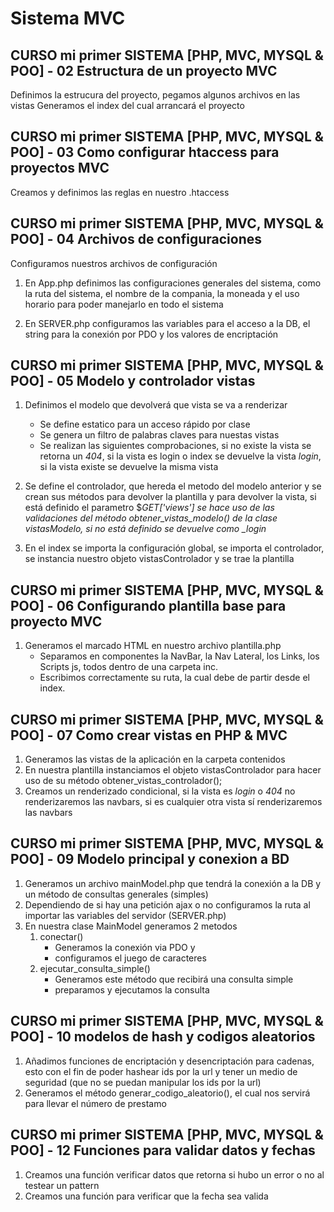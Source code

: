 # Sistema MVC

## CURSO mi primer SISTEMA [PHP, MVC, MYSQL & POO] - 02 Estructura de un proyecto MVC

Definimos la estrucura del proyecto, pegamos algunos archivos en las vistas
Generamos el index del cual arrancará el proyecto

## CURSO mi primer SISTEMA [PHP, MVC, MYSQL & POO] - 03 Como configurar htaccess para proyectos MVC

Creamos y definimos las reglas en nuestro .htaccess

## CURSO mi primer SISTEMA [PHP, MVC, MYSQL & POO] - 04 Archivos de configuraciones

Configuramos nuestros archivos de configuración

1. En App.php definimos las configuraciones generales del sistema, como la ruta del sistema, el nombre de la compania, la moneada y el uso horario para poder manejarlo en todo el sistema

1. En SERVER.php configuramos las variables para el acceso a la DB, el string para la conexión por PDO y los valores de encriptación

## CURSO mi primer SISTEMA [PHP, MVC, MYSQL & POO] - 05 Modelo y controlador vistas

1. Definimos el modelo que devolverá que vista se va a renderizar

   - Se define estatico para un acceso rápido por clase
   - Se genera un filtro de palabras claves para nuestas vistas
   - Se realizan las siguientes comprobaciones, si no existe la vista se retorna un _404_, si la vista es login o index se devuelve la vista _login_, si la vista existe se devuelve la misma vista

2. Se define el controlador, que hereda el metodo del modelo anterior y se crean sus métodos para devolver la plantilla y para devolver la vista, si está definido el parametro $_GET['views'] se hace uso de las validaciones del método obtener_vistas_modelo() de la clase vistasModelo, si no está definido se devuelve como \_login_
3. En el index se importa la configuración global, se importa el controlador, se instancia nuestro objeto vistasControlador y se trae la plantilla

## CURSO mi primer SISTEMA [PHP, MVC, MYSQL & POO] - 06 Configurando plantilla base para proyecto MVC

1.  Generamos el marcado HTML en nuestro archivo plantilla.php
    - Separamos en componentes la NavBar, la Nav Lateral, los Links, los Scripts js, todos dentro de una carpeta inc.
    - Escribimos correctamente su ruta, la cual debe de partir desde el index.

## CURSO mi primer SISTEMA [PHP, MVC, MYSQL & POO] - 07 Como crear vistas en PHP & MVC

1. Generamos las vistas de la aplicación en la carpeta contenidos
2. En nuestra plantilla instanciamos el objeto vistasControlador para hacer uso de su método obtener_vistas_controlador();
3. Creamos un renderizado condicional, si la vista es _login_ o _404_ no renderizaremos las navbars, si es cualquier otra vista sí renderizaremos las navbars

## CURSO mi primer SISTEMA [PHP, MVC, MYSQL & POO] - 09 Modelo principal y conexion a BD

1. Generamos un archivo mainModel.php que tendrá la conexión a la DB y un método de consultas generales (simples)
2. Dependiendo de si hay una petición ajax o no configuramos la ruta al importar las variables del servidor (SERVER.php)
3. En nuestra clase MainModel generamos 2 metodos
   1. conectar()
      - Generamos la conexión via PDO y
      - configuramos el juego de caracteres
   2. ejecutar_consulta_simple()
      - Generamos este método que recibirá una consulta simple
      - preparamos y ejecutamos la consulta

## CURSO mi primer SISTEMA [PHP, MVC, MYSQL & POO] - 10 modelos de hash y codigos aleatorios

1. Añadimos funciones de encriptación y desencriptación para cadenas, esto con el fin de poder hashear ids por la url y tener un medio de seguridad (que no se puedan manipular los ids por la url)
2. Generamos el método generar_codigo_aleatorio(), el cual nos servirá para llevar el número de prestamo

## CURSO mi primer SISTEMA [PHP, MVC, MYSQL & POO] - 12 Funciones para validar datos y fechas

1. Creamos una función verificar datos que retorna si hubo un error o no al testear un pattern
2. Creamos una función para verificar que la fecha sea valida
